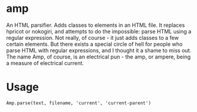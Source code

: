 amp
===

An HTML parsifier. Adds classes to elements in an HTML file.
It replaces hpricot or nokogiri, and attempts to do the impossible: parse HTML using a regular expression.
Not really, of course - it just adds classes to a few certain elements. But there exists a special circle
of hell for people who parse HTML with regular expressions, and I thought it a shame to miss out.
The name Amp, of course, is an electrical pun - the amp, or ampere, being a measure of electrical current.

# Usage

    Amp.parse(text, filename, 'current', 'current-parent')